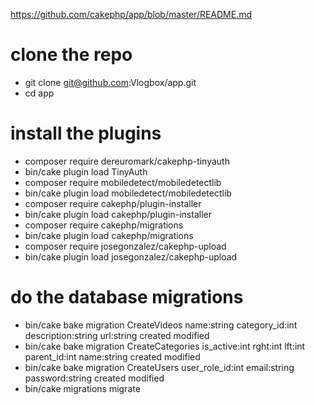 https://github.com/cakephp/app/blob/master/README.md

# clone the repo
* git clone git@github.com:Vlogbox/app.git
* cd app

# install the plugins
* composer require dereuromark/cakephp-tinyauth
* bin/cake plugin load TinyAuth
* composer require mobiledetect/mobiledetectlib
* bin/cake plugin load mobiledetect/mobiledetectlib
* composer require cakephp/plugin-installer  
* bin/cake plugin load cakephp/plugin-installer  
* composer require cakephp/migrations
* bin/cake plugin load cakephp/migrations
* composer require josegonzalez/cakephp-upload
* bin/cake plugin load josegonzalez/cakephp-upload


# do the database migrations
* bin/cake bake migration CreateVideos name:string  category_id:int description:string url:string created modified
* bin/cake bake migration CreateCategories is_active:int rght:int lft:int parent_id:int name:string created modified
* bin/cake bake migration CreateUsers user_role_id:int email:string password:string created modified
* bin/cake migrations migrate
